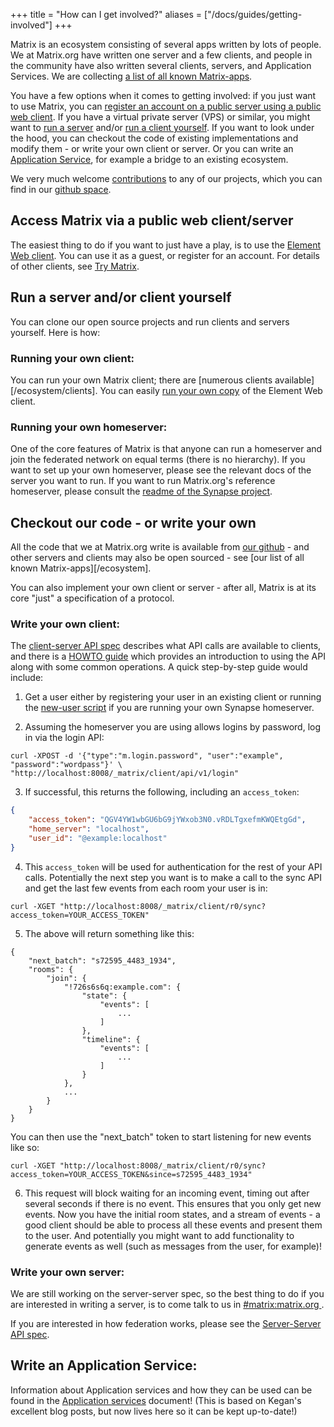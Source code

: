 +++
title = "How can I get involved?"
aliases = ["/docs/guides/getting-involved"] 
+++

Matrix is an ecosystem consisting of several apps written by lots of people. We
at Matrix.org have written one server and a few clients, and people in the
community have also written several clients, servers, and Application Services.
We are collecting [a list of all known Matrix-apps](/try-matrix).

You have a few options when it comes to getting involved: if you just want to
use Matrix, you can [register an account on a public server using a public web
client](/try-matrix). If you have a virtual private server (VPS) or similar, you
might want to [run a server](/ecosystem/servers) and/or
[run a client yourself](/ecosystem/clients). If you want to look under the
hood, you can checkout the code of existing implementations and modify them -
or write your own client or server. Or you can write an
[Application Service](/ecosystem/sdks), for example a bridge to an existing
ecosystem.

We very much welcome
[contributions](https://github.com/matrix-org/synapse/blob/master/CONTRIBUTING.md)
to any of our projects, which you can find in our
[github space](https://github.com/matrix-org/).

## Access Matrix via a public web client/server

The easiest thing to do if you want to just have a play, is to use the
[Element Web client](https://app.element.io/). You can use it as a guest, or
register for an account. For details of other clients, see
[Try Matrix](/try-matrix).

## Run a server and/or client yourself

You can clone our open source projects and run clients and servers yourself. 
Here is how:

### Running your own client:

You can run your own Matrix client; there are
[numerous clients available][/ecosystem/clients]. You can easily
[run your own copy](https://github.com/vector-im/element-web#getting-started) 
of the Element Web client.

### Running your own homeserver:

One of the core features of Matrix is that anyone can run a homeserver and join
the federated network on equal terms (there is no hierarchy). If you want to
set up your own homeserver, please see the relevant docs of the server you want
to run. If you want to run Matrix.org's reference homeserver, please consult
the
[readme of the Synapse project](https://github.com/matrix-org/synapse/blob/master/README.rst).

## Checkout our code - or write your own

All the code that we at Matrix.org write is available from
[our github](https://github.com/matrix-org) - and other servers and clients may
also be open sourced - see [our list of all known Matrix-apps][/ecosystem].

You can also implement your own client or server - after all, Matrix is at its
core "just" a specification of a protocol.

### Write your own client:

The
[client-server API spec](https://matrix.org/docs/spec/client_server/latest.html)
describes what API calls are available to clients, and there is a [HOWTO 
guide](https://matrix.org/docs/guides/client-server.html) which provides an
introduction to using the API along with some common operations. A quick
step-by-step guide would include:

1. Get a user either by registering your user in an existing client or running
the [new-user script](https://github.com/matrix-org/synapse/blob/master/scripts/register_new_matrix_user)
if you are running your own Synapse homeserver.

2. Assuming the homeserver you are using allows logins by password, log in via the login API:

```
curl -XPOST -d '{"type":"m.login.password", "user":"example", "password":"wordpass"}' \
"http://localhost:8008/_matrix/client/api/v1/login"
```

3. If successful, this returns the following, including an `access_token`:

```json
{
    "access_token": "QGV4YW1wbGU6bG9jYWxob3N0.vRDLTgxefmKWQEtgGd",
    "home_server": "localhost",
    "user_id": "@example:localhost"
}
```

4. This `access_token` will be used for authentication for the rest of your API
calls. Potentially the next step you want is to make a call to the sync API and
get the last few events from each room your user is in:

```
curl -XGET "http://localhost:8008/_matrix/client/r0/sync?access_token=YOUR_ACCESS_TOKEN"
```

5. The above will return something like this:

```
{
    "next_batch": "s72595_4483_1934",
    "rooms": {
        "join": {
            "!726s6s6q:example.com": {
                "state": {
                    "events": [
                        ...
                    ]
                },
                "timeline": {
                    "events": [
                        ...
                    ]
                }
            },
            ...
        }
    }
}
```


You can then use the "next_batch" token to start listening for new events like 
so:

```
curl -XGET "http://localhost:8008/_matrix/client/r0/sync?access_token=YOUR_ACCESS_TOKEN&since=s72595_4483_1934"
```

6. This request will block waiting for an incoming event, timing out after
several seconds if there is no event. This ensures that you only get new
events. Now you have the initial room states, and a stream of events - a good
client should be able to process all these events and present them to the user.
And potentially you might want to add functionality to generate events as well
(such as messages from the user, for example)!

### Write your own server:

We are still working on the server-server spec, so the best thing to do if you
are interested in writing a server, is to come talk to us in [#matrix:matrix.org
](https://matrix.to/#/#matrix:matrix.org).

If you are interested in how federation works, please see the [Server-Server
API spec](https://matrix.org/docs/spec/server_server/latest.html).

## Write an Application Service:

Information about Application services and how they can be used can be found in
the [Application services](/docs/legacy/application-services) document!
(This is based on Kegan's excellent blog posts, but now lives here so it can be
kept up-to-date!)


[try-matrix-now]: /docs/projects/try-matrix-now
